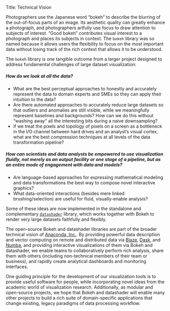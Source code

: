 Title: Technical Vision

Photographers use the Japanese word “bokeh” to describe the blurring of the
out-of-focus parts of an image. Its aesthetic quality can greatly enhance a
photograph, and photographers artfully use focus to draw attention to subjects
of interest. “Good bokeh” contributes visual interest to a photograph and
places its subjects in context.  The `bokeh` library was so named
because it allows users the flexibility to focus on the most important
data without losing track of the rich context that allows it to be
understood.

The `bokeh` library is one tangible outcome from a larger project
designed to address fundamental challenges of large dataset
visualization:

##### How do we look at all the data?

  * What are the best perceptual approaches to honestly and accurately represent the data to domain experts and SMEs so they can apply their intuition to the data?
  * Are there automated approaches to accurately reduce large datasets so that outliers and anomalies are still visible, while we meaningfully represent baselines and backgrounds? How can we do this without “washing away” all the interesting bits during a naive downsampling?
  * If we treat the pixels and topology of pixels on a screen as a bottleneck in the I/O channel between hard drives and an analyst’s visual cortex, what are the best compression techniques at all levels of the data transformation pipeline?

##### How can scientists and data analysts be empowered to use visualization fluidly, not merely as an output facility or one stage of a pipeline, but as an entire mode of engagement with data and models?

  * Are language-based approaches for expressing mathematical modeling and data transformations the best way to compose novel interactive graphics?
  * What data-oriented interactions (besides mere linked brushing/selection) are useful for fluid, visually-enable analysis?

Some of these ideas are now implemented in the standalone and complementary
[`datashader`](https://github.com/bokeh/datashader) library, which
works together with Bokeh to render very large datasets faithfully and
flexibly.

The open-source Bokeh and datashader libraries are part of the broader technical vision
of [Anaconda, Inc.](//anaconda.com). By providing powerful data description and vector
computing on remote and distributed data via [Blaze](http://blaze.pydata.org/), [Dask](http://dask.pydata.org/), and [Numba](http://numba.pydata.org), and providing
interactive visualizations of them via Bokeh and datashader, we enable teams to
collaboratively perform rich analysis, share them with others (including
non-technical members of their team or business), and rapidly create analytical
dashboards and monitoring interfaces.

One guiding principle for the development of our visualization tools is to provide useful
software for people, while incorporating novel ideas from the academic world of
visualization research. Additionally, as modular and open-source projects, we
hope that Bokeh and datashader will enable many other projects to build a rich suite of
domain-specific applications that change existing, legacy paradigms of data
processing workflow.
